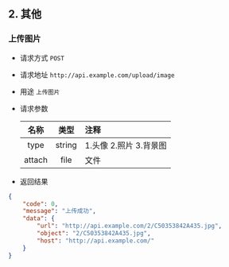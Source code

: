 ## 2. 其他

### 上传图片
* 请求方式 `POST`
* 请求地址 `http://api.example.com/upload/image`
* 用途 `上传图片`
* 请求参数
    
    | 名称 | 类型 | 注释 |
    |:-------------:|:-------------:|:-------------|
    | type | string | 1.头像 2.照片 3.背景图 |
    | attach | file | 文件 |

* 返回结果
```json
{
    "code": 0,
    "message": "上传成功",
    "data": {
        "url": "http://api.example.com/2/C50353842A435.jpg",
        "object": "2/C50353842A435.jpg",
        "host": "http://api.example.com/"
    }
}
```